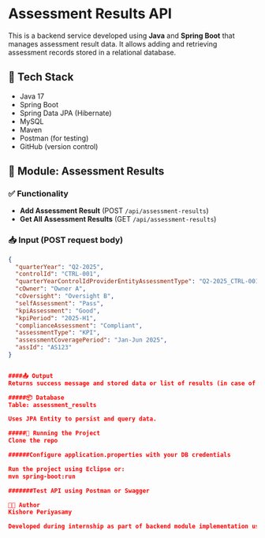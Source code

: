 # Assessment Results API

This is a backend service developed using **Java** and **Spring Boot** that manages assessment result data. It allows adding and retrieving assessment records stored in a relational database.

## 🔧 Tech Stack
- Java 17
- Spring Boot
- Spring Data JPA (Hibernate)
- MySQL
- Maven
- Postman (for testing)
- GitHub (version control)

## 📁 Module: Assessment Results

### ✅ Functionality
- **Add Assessment Result** (POST `/api/assessment-results`)
- **Get All Assessment Results** (GET `/api/assessment-results`)

### 📥 Input (POST request body) 
```json
{
  "quarterYear": "Q2-2025",
  "controlId": "CTRL-001",
  "quarterYearControlIdProviderEntityAssessmentType": "Q2-2025_CTRL-001_XYZ_ENT_KPI",
  "cOwner": "Owner A",
  "cOversight": "Oversight B",
  "selfAssessment": "Pass",
  "kpiAssessment": "Good",
  "kpiPeriod": "2025-H1",
  "complianceAssessment": "Compliant",
  "assessmentType": "KPI",
  "assessmentCoveragePeriod": "Jan-Jun 2025",
  "assId": "AS123"
}


####📤 Output
Returns success message and stored data or list of results (in case of GET).

#####📦 Database
Table: assessment_results

Uses JPA Entity to persist and query data.

#####🚀 Running the Project
Clone the repo

######Configure application.properties with your DB credentials

Run the project using Eclipse or:
mvn spring-boot:run

#######Test API using Postman or Swagger

🧑‍💻 Author
Kishore Periyasamy

Developed during internship as part of backend module implementation using Java and Spring Boot.
